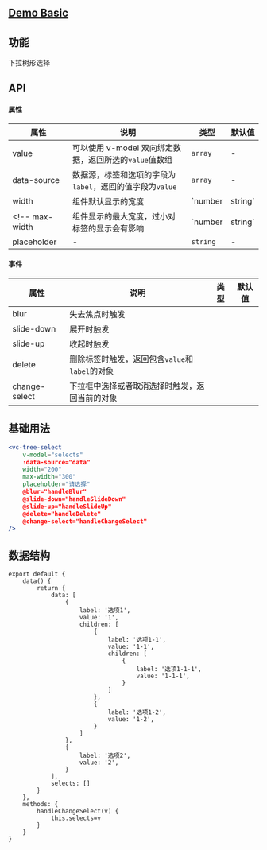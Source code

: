 ## [Demo Basic](https://wya-team.github.io/wya-vc/dist/web/tree-select/basic.html)
## 功能
下拉树形选择

## API

#### 属性

属性 | 说明 | 类型 | 默认值
---|---|---|---
value | 可以使用 v-model 双向绑定数据，返回所选的`value`值数组 | `array` | -
data-source | 数据源，标签和选项的字段为`label`，返回的值字段为`value` | `array` | -
width | 组件默认显示的宽度 | `number | string` | 200
<!-- max-width | 组件显示的最大宽度，过小对标签的显示会有影响 | `number | string` | 200 -->
placeholder | - | `string` | -


#### 事件

属性 | 说明 | 类型 | 默认值
---|---|---|---
blur | 失去焦点时触发 |  |
slide-down | 展开时触发 |  |
slide-up | 收起时触发 |  |
delete | 删除标签时触发，返回包含`value`和`label`的对象 |  |
change-select | 下拉框中选择或者取消选择时触发，返回当前的对象|  |



## 基础用法

```jsx
<vc-tree-select
    v-model="selects"
    :data-source="data"
    width="200"
	max-width="300"
	placeholder="请选择"
    @blur="handleBlur"
    @slide-down="handleSlideDown"
    @slide-up="handleSlideUp"
    @delete="handleDelete"
    @change-select="handleChangeSelect"
/>
```
## 数据结构
```vue
export default {
    data() {
        return {
            data: [
                {
                    label: '选项1',
                    value: '1',
                    children: [
                        {
                            label: '选项1-1',
                            value: '1-1',
                            children: [
                                {
                                    label: '选项1-1-1',
                                    value: '1-1-1',
                                }
                            ]
                        },
                        {
                            label: '选项1-2',
                            value: '1-2',
                        }
                    ]
                },
                {
                    label: '选项2',
                    value: '2',
                }
            ],
            selects: []
        }
    },
    methods: {
        handleChangeSelect(v) {
            this.selects=v
        }
    }
}
```
